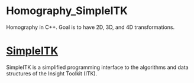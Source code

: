 # Homography_SimpleITK
Homography in C++. Goal is to have 2D, 3D, and 4D transformations. 

# [SimpleITK](https://simpleitk.readthedocs.io/en/master/about.html)

SimpleITK is a simplified programming interface to the algorithms and data structures of the Insight Toolkit (ITK).

